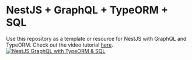 # NestJS + GraphQL + TypeORM + SQL

Use this repository as a template or resource for NestJS with GraphQL and TypeORM.
Check out the video tutorial [here](https://www.youtube.com/watch?v=W1gvIw0GNl8).
[![NestJS GraphQL with TypeORM & SQL](https://github.com/stuyy/nestjs-graphql-typeorm/assets/25330491/935f8740-2f1b-4cc6-9275-5c62cf63ceb7)](https://www.youtube.com/watch?v=W1gvIw0GNl8)

